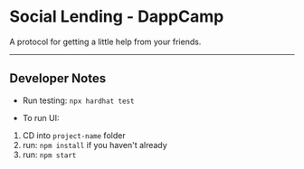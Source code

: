 # Social Lending - DappCamp 


A protocol for getting a little help from your friends.

---
## Developer Notes

* Run testing: `npx hardhat test`

* To run UI:

1) CD into `project-name` folder
2) run: `npm install` if you haven't already 
3) run: `npm start`
